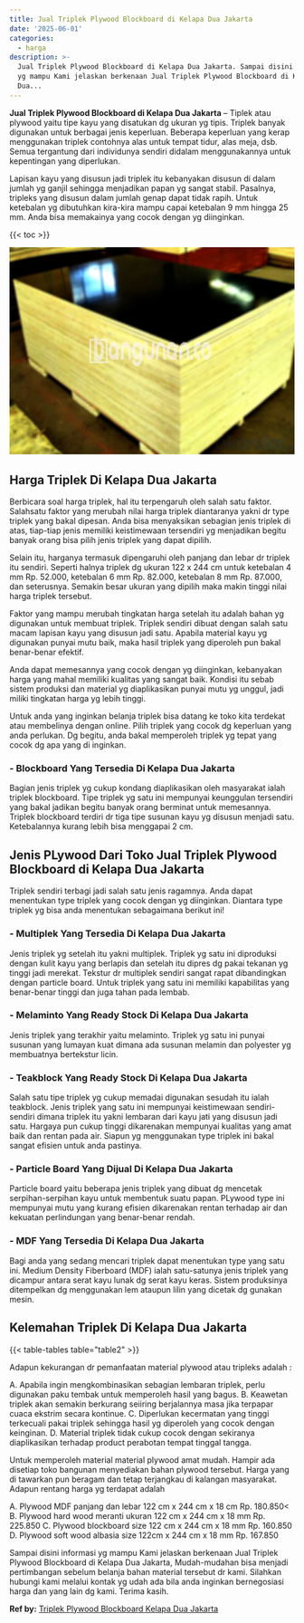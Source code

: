 ```yaml
---
title: Jual Triplek Plywood Blockboard di Kelapa Dua Jakarta
date: '2025-06-01'
categories:
  - harga
description: >-
  Jual Triplek Plywood Blockboard di Kelapa Dua Jakarta. Sampai disini informasi
  yg mampu Kami jelaskan berkenaan Jual Triplek Plywood Blockboard di Kelapa
  Dua...
---
```


**Jual Triplek Plywood Blockboard di Kelapa Dua Jakarta** – Tiplek atau plywood yaitu tipe kayu yang disatukan dg ukuran yg tipis. Triplek banyak digunakan untuk berbagai jenis keperluan. Beberapa keperluan yang kerap menggunakan triplek contohnya alas untuk tempat tidur, alas meja, dsb. Semua tergantung dari individunya sendiri didalam menggunakannya untuk kepentingan yang diperlukan.

Lapisan kayu yang disusun jadi triplek itu kebanyakan disusun di dalam jumlah yg ganjil sehingga menjadikan papan yg sangat stabil. Pasalnya, tripleks yang disusun dalam jumlah genap dapat tidak rapih. Untuk ketebalan yg dibutuhkan kira-kira mampu capai ketebalan 9 mm hingga 25 mm. Anda bisa memakainya yang cocok dengan yg diinginkan.

{{< toc >}}

![Jual Triplek Plywood Blockboard di Kelapa Dua Jakarta](/images/jual-triplek-murah-14.png)

## Harga Triplek Di Kelapa Dua Jakarta

Berbicara soal harga triplek, hal itu terpengaruh oleh salah satu faktor. Salahsatu faktor yang merubah nilai harga triplek diantaranya yakni dr type triplek yang bakal dipesan. Anda bisa menyaksikan sebagian jenis triplek di atas, tiap-tiap jenis memiliki keistimewaan tersendiri yg menjadikan begitu banyak orang bisa pilih jenis triplek yang dapat dipilih.

Selain itu, harganya termasuk dipengaruhi oleh panjang dan lebar dr triplek itu sendiri. Seperti halnya triplek dg ukuran 122 x 244 cm untuk ketebalan 4 mm Rp. 52.000, ketebalan 6 mm Rp. 82.000, ketebalan 8 mm Rp. 87.000, dan seterusnya. Semakin besar ukuran yang dipilih maka makin tinggi nilai harga triplek tersebut.

Faktor yang mampu merubah tingkatan harga setelah itu adalah bahan yg digunakan untuk membuat triplek. Triplek sendiri dibuat dengan salah satu macam lapisan kayu yang disusun jadi satu. Apabila material kayu yg digunakan punyai mutu baik, maka hasil triplek yang diperoleh pun bakal benar-benar efektif.

Anda dapat memesannya yang cocok dengan yg diinginkan, kebanyakan harga yang mahal memiliki kualitas yang sangat baik. Kondisi itu sebab sistem produksi dan material yg diaplikasikan punyai mutu yg unggul, jadi miliki tingkatan harga yg lebih tinggi.

Untuk anda yang inginkan belanja triplek bisa datang ke toko kita terdekat atau membelinya dengan online. Pilih triplek yang cocok dg keperluan yang anda perlukan. Dg begitu, anda bakal memperoleh triplek yg tepat yang cocok dg apa yang di inginkan.

### \- Blockboard Yang Tersedia Di Kelapa Dua Jakarta

Bagian jenis triplek yg cukup kondang diaplikasikan oleh masyarakat ialah triplek blockboard. Tipe triplek yg satu ini mempunyai keunggulan tersendiri yang bakal jadikan begitu banyak orang berminat untuk memesannya. Triplek blockboard terdiri dr tiga tipe susunan kayu yg disusun menjadi satu. Ketebalannya kurang lebih bisa menggapai 2 cm.

## Jenis PLywood Dari Toko Jual Triplek Plywood Blockboard di Kelapa Dua Jakarta

Triplek sendiri terbagi jadi salah satu jenis ragamnya. Anda dapat menentukan type triplek yang cocok dengan yg diinginkan. Diantara type triplek yg bisa anda menentukan sebagaimana berikut ini!

### \- Multiplek Yang Tersedia Di Kelapa Dua Jakarta

Jenis triplek yg setelah itu yakni multiplek. Triplek yg satu ini diproduksi dengan kulit kayu yang berlapis dan setelah itu dipres dg pakai tekanan yg tinggi jadi merekat. Tekstur dr multiplek sendiri sangat rapat dibandingkan dengan particle board. Untuk triplek yang satu ini memiliki kapabilitas yang benar-benar tinggi dan juga tahan pada lembab.

### \- Melaminto Yang Ready Stock Di Kelapa Dua Jakarta

Jenis triplek yang terakhir yaitu melaminto. Triplek yg satu ini punyai susunan yang lumayan kuat dimana ada susunan melamin dan polyester yg membuatnya bertekstur licin.

### \- Teakblock Yang Ready Stock Di Kelapa Dua Jakarta

Salah satu tipe triplek yg cukup memadai digunakan sesudah itu ialah teakblock. Jenis triplek yang satu ini mempunyai keistimewaan sendiri-sendiri dimana triplek itu yakni lembaran dari kayu jati yang disusun jadi satu. Hargaya pun cukup tinggi dikarenakan mempunyai kualitas yang amat baik dan rentan pada air. Siapun yg menggunakan type triplek ini bakal sangat efisien untuk anda pastinya.

### \- Particle Board Yang Dijual Di Kelapa Dua Jakarta

Particle board yaitu beberapa jenis triplek yang dibuat dg mencetak serpihan-serpihan kayu untuk membentuk suatu papan. PLywood type ini mempunyai mutu yang kurang efisien dikarenakan rentan terhadap air dan kekuatan perlindungan yang benar-benar rendah.

### \- MDF Yang Tersedia Di Kelapa Dua Jakarta

Bagi anda yang sedang mencari triplek dapat menentukan type yang satu ini. Medium Density Fiberboard (MDF) ialah satu-satunya jenis triplek yang dicampur antara serat kayu lunak dg serat kayu keras. Sistem produksinya ditempelkan dg menggunakan lem ataupun lilin yang dicetak dg gunakan mesin.

## Kelemahan Triplek Di Kelapa Dua Jakarta

{{< table-tables table="table2" >}}

Adapun kekurangan dr pemanfaatan material plywood atau tripleks adalah :

A. Apabila ingin mengkombinasikan sebagian lembaran triplek, perlu digunakan paku tembak untuk memperoleh hasil yang bagus. B. Keawetan triplek akan semakin berkurang seiiring berjalannya masa jika terpapar cuaca ekstrim secara kontinue. C. Diperlukan kecermatan yang tinggi terkecuali pakai triplek sehingga hasil yg diperoleh yang cocok dengan keinginan. D. Material triplek tidak cukup cocok dengan sekiranya diaplikasikan terhadap product perabotan tempat tinggal tangga.

Untuk memperoleh material material plywood amat mudah. Hampir ada disetiap toko bangunan menyediakan bahan plywood tersebut. Harga yang di tawarkan pun beragam dan tetap terjangkau di kalangan masyarakat. Adapun rentang harga yg terdapat adalah

A. Plywood MDF panjang dan lebar 122 cm x 244 cm x 18 cm Rp. 180.850< B. Plywood hard wood meranti ukuran 122 cm x 244 cm x 18 mm Rp. 225.850 C. Plywood blockboard size 122 cm x 244 cm x 18 mm Rp. 160.850 D. Plywood soft wood albasia size 122cm x 244 cm x 18 mm Rp. 167.850

Sampai disini informasi yg mampu Kami jelaskan berkenaan Jual Triplek Plywood Blockboard di Kelapa Dua Jakarta, Mudah-mudahan bisa menjadi pertimbangan sebelum belanja bahan material tersebut dr kami. Silahkan hubungi kami melalui kontak yg udah ada bila anda inginkan bernegosiasi harga dan yang lain dg kami. Terima kasih.

**Ref by:** [Triplek Plywood Blockboard Kelapa Dua Jakarta](https://id.wikipedia.org/wiki/Triplek)
